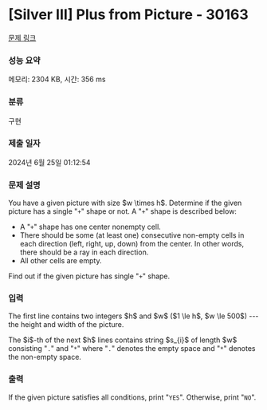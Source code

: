 # [Silver III] Plus from Picture - 30163 

[문제 링크](https://www.acmicpc.net/problem/30163) 

### 성능 요약

메모리: 2304 KB, 시간: 356 ms

### 분류

구현

### 제출 일자

2024년 6월 25일 01:12:54

### 문제 설명

<p>You have a given picture with size $w \times h$. Determine if the given picture has a single "<code>+</code>" shape or not. A "<code>+</code>" shape is described below:</p>

<ul>
	<li>A "<code>+</code>" shape has one center nonempty cell.</li>
	<li>There should be some (at least one) consecutive non-empty cells in each direction (left, right, up, down) from the center. In other words, there should be a ray in each direction. </li>
	<li>All other cells are empty.</li>
</ul>

<p>Find out if the given picture has single "<code>+</code>" shape.</p>

### 입력 

 <p>The first line contains two integers $h$ and $w$ ($1 \le h$, $w \le 500$) --- the height and width of the picture.</p>

<p>The $i$-th of the next $h$ lines contains string $s_{i}$ of length $w$ consisting "<code>.</code>" and "<code>*</code>" where "<code>.</code>" denotes the empty space and "<code>*</code>" denotes the non-empty space.</p>

### 출력 

 <p>If the given picture satisfies all conditions, print "<code>YES</code>". Otherwise, print "<code>NO</code>".</p>

